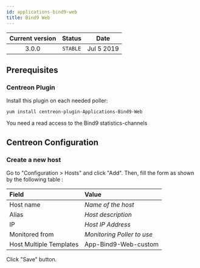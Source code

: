 ```yaml
---
id: applications-bind9-web
title: Bind9 Web
---
```


| Current version | Status | Date |
| :-: | :-: | :-: |
| 3.0.0 | `STABLE` | Jul  5 2019 |

## Prerequisites

### Centreon Plugin

Install this plugin on each needed poller:

``` shell
yum install centreon-plugin-Applications-Bind9-Web
```

You need a read access to the Bind9 statistics-channels

## Centreon Configuration

### Create a new host

Go to "Configuration \> Hosts" and click "Add". Then, fill the form as shown by the following table :

| Field                                   | Value                      |
| :-------------------------------------- | :------------------------- |
| Host name                               | *Name of the host*         |
| Alias                                   | *Host description*         |
| IP                                      | *Host IP Address*          |
| Monitored from                          | *Monitoring Poller to use* |
| Host Multiple Templates                 | App-Bind9-Web-custom       |

Click "Save" button.


